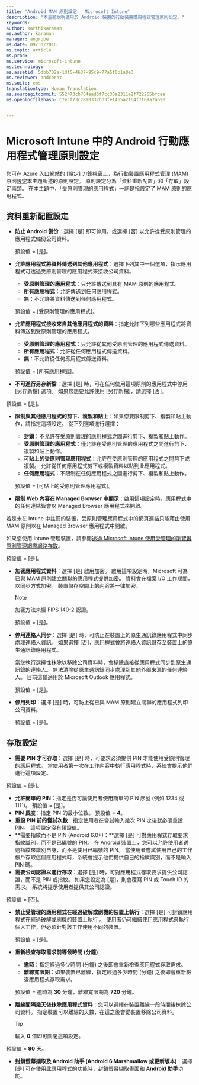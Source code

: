 ```yaml
---
title: "Android MAM 原則設定 | Microsoft Intune"
description: "本主題說明適用於 Android 裝置的行動裝置應用程式管理原則設定。"
keywords: 
author: karthikaraman
ms.author: karaman
manager: angrobe
ms.date: 09/30/2016
ms.topic: article
ms.prod: 
ms.service: microsoft-intune
ms.technology: 
ms.assetid: 5dbb702a-1df5-4637-95c9-77a5f0b1a0e3
ms.reviewer: andcerat
ms.suite: ems
translationtype: Human Translation
ms.sourcegitcommit: 552473cb704ead5f7cc30a2311e2f722265bfcea
ms.openlocfilehash: c7ecf73c28a8332bd3fe1465a2f64f7f09a7a690


---
```


# <a name="android-mobile-app-management-policy-settings-in-microsoft-intune"></a>Microsoft Intune 中的 Android 行動應用程式管理原則設定
您可在 Azure 入口網站的 [設定] 刀鋒視窗上，為行動裝置應用程式管理 (MAM) 原則[設定](create-and-deploy-mobile-app-management-policies-with-microsoft-intune.md)本主題所述的原則設定。
原則設定分為「資料重新配置」和「存取」設定兩類。 在本主題中，「受原則管理的應用程式」一詞是指設定了 MAM 原則的應用程式。

##  <a name="data-relocation-settings"></a>資料重新配置設定

- **防止 Android 備份**︰選擇 [是] 即可停用，或選擇 [否] 以允許從受原則管理的應用程式備份公司資料。

  預設值 = [是]。
- **允許應用程式將資料傳送到其他應用程式**︰選擇下列其中一個選項，指示應用程式可透過受原則管理的應用程式來接收公司資料。
  -   **受原則管理的應用程式**：只允許傳送到具有 MAM 原則的應用程式。
  -   **所有應用程式**：允許傳送到任何應用程式。
  -   **無**：不允許將資料傳送到任何應用程式。

  預設值 = [受原則管理的應用程式]。
- **允許應用程式接收來自其他應用程式的資料**︰指定允許下列哪些應用程式將資料傳送到受原則管理的應用程式。
  -   **受原則管理的應用程式**：只允許從其他受原則管理的應用程式傳送資料。
  -   **所有應用程式**：允許從任何應用程式傳送資料。
  -   **無**：不允許從任何應用程式傳送資料。

  預設值 = [所有應用程式]。

-   **不可進行另存新檔**：選擇 [是] 時，可在任何使用這項原則的應用程式中停用 [另存新檔] 選項。 如果您想要允許使用 [另存新檔]，請選擇 [否]。

  預設值 = [是]。
- **限制與其他應用程式的剪下、複製和貼上**：如果您要限制剪下、複製和貼上動作，請指定這項設定。 從下列選項進行選擇：
  -   **封鎖**：不允許在受原則管理的應用程式之間進行剪下、複製和貼上動作。
  -   **受原則管理的應用程式**：僅允許在受原則管理的應用程式之間進行剪下、複製和貼上動作。
  -   **可貼上的受原則管理應用程式**：允許在受原則管理的應用程式之間剪下或複製。 允許從任何應用程式剪下或複製資料以貼到此應用程式。
  -   **任何應用程式**：不限制在任何應用程式之間進行剪下、複製和貼上動作。

  預設值 = [可貼上的受原則管理應用程式]。
-   **限制 Web 內容在 Managed Browser 中顯示**：啟用這項設定時，應用程式中的任何連結皆會以 Managed Browser 應用程式來開啟。

  若是未在 Intune 中註冊的裝置，受原則管理應用程式中的網頁連結只能藉由使用 MAM 原則以在 Managed Browser 應用程式中開啟。

  如果您使用 Intune 管理裝置，請參閱[透過 Microsoft Intune 使用受管理的瀏覽器原則管理網際網路存取](manage-internet-access-using-managed-browser-policies.md)。

  預設值 = [是]。
- **加密應用程式資料**︰選擇 [是] 啟用加密。 啟用這項設定時，Microsoft 可為已與 MAM 原則建立關聯的應用程式提供加密。 資料會在檔案 I/O 工作期間，以同步方式加密。 裝置儲存空間上的內容將一律加密。
  >[!NOTE]
  >加密方法未經 FIPS 140-2 認證。

  預設值 = [是]。

- **停用連絡人同步**：選擇 [是] 時，可防止在裝置上的原生通訊錄應用程式中同步處理連絡人資訊。 如果選擇 [否]，應用程式會將連絡人資訊儲存至裝置上的原生通訊錄應用程式。

  當您執行選擇性抹除以移除公司資料時，會移除直接從應用程式同步到原生通訊錄的連絡人。 無法清除從原生通訊錄同步處理到其他外部來源的任何連絡人。 目前這僅適用於 Microsoft Outlook 應用程式。

  預設值 = [是]。
- **停用列印**︰選擇 [是] 時，可防止從已與 MAM 原則建立關聯的應用程式列印公司資料。

  預設值 = [是]。

##  <a name="access-settings"></a>存取設定

- **需要 PIN 才可存取**：選擇 [是] 時，可要求必須提供 PIN 才能使用受原則管理的應用程式。 當使用者第一次在工作內容中執行應用程式時，系統會提示他們進行這項設定。

 預設值 = [是]。

 -  **允許簡單的 PIN**：指定是否可讓使用者使用簡單的 PIN 序號 (例如 1234 或 1111)。 預設值 = [是]。
 - **PIN 長度**：指定 PIN 的最小位數。 預設值 = **4**。
 - **重設 PIN 前的嘗試次數**：指定使用者在嘗試輸入幾次 PIN 之後就必須重設 PIN。 這項設定沒有預設值。
 - **需要指紋而不是 PIN (Android 6.0+)：**選擇 [是] 可對應用程式存取要求指紋識別，而不是已編號的 PIN。
 在 Android 裝置上，您可以允許使用者透過指紋來識別自身，而不是使用已編號的 PIN。 當使用者嘗試使用自己的工作帳戶存取這個應用程式時，系統會提示他們提供自己的指紋識別，而不是輸入 PIN 碼。
 - **需要公司認證以進行存取**：選擇 [是] 時，可對應用程式存取要求提供公司認證，而不是 PIN 或指紋。 如果您設定為 [是]，則會覆寫 PIN 或 Touch ID 的需求。 系統將提示使用者提供其公司認證。

  預設值 = [否]。
- **禁止受管理的應用程式在經過破解或刷機的裝置上執行**：選擇 [是] 可封鎖應用程式在經過破解或刷機的裝置上執行 。 使用者仍可繼續使用應用程式來執行個人工作，但必須針對該工作使用不同的裝置。

  預設值 = [是]。
- **重新檢查存取需求前等候時間 (分鐘)**
  -   **逾時**：指定經過多少時間 (分鐘) 之後即會重新檢查應用程式存取需求。
  -   **離線寬限期**：如果裝置已離線，指定經過多少時間 (分鐘) 之後即會重新檢查應用程式存取需求。

  預設值 = 逾時為 **30** 分鐘，離線寬限期為 **720** 分鐘。

-   **離線間隔幾天後抹除應用程式資料**：您可以選擇在裝置離線一段時間後抹除公司資料。  指定裝置可以離線的天數，在這之後會從裝置移除公司資料。

    >[!TIP]
    >輸入 **0** 值即可關閉這項設定。

  預設值 = **90** 天。
- **封鎖螢幕擷取及 Android 助手 (Android 6 Marshmallow 或更新版本)**：選擇 [是] 可在使用此應用程式的功能時，封鎖螢幕擷取畫面和 **Android 助手**功能。



<!--HONumber=Oct16_HO4-->


